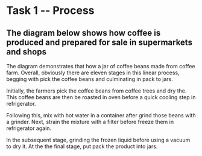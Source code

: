# Task 1 -- Process

## The diagram below shows how coffee is produced and prepared for sale in supermarkets and shops

The diagram demonstrates that how a jar of coffee beans made from coffee farm. Overall, obviously there are eleven stages in this linear process, begging with pick the coffee beans and culminating in pack to jars.

Initially, the farmers pick the coffee beans from coffee trees and dry the. This coffee beans are then be roasted in oven before a quick cooling step in refrigerator.

Following this, mix with hot water in a container after grind those beans with a grinder. Next, strain the mixture with a filter before freeze them in refrigerator again.

In the subsequent stage, grinding the frozen liquid before using a vacuum to dry it. At the the final stage, put pack the product into jars.